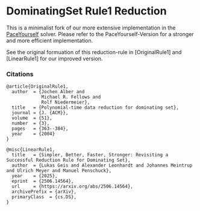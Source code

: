 # DominatingSet Rule1 Reduction

This is a minimalist fork of our more extensive implementation in the [PaceYourself](https://github.com/manpen/pace25/tree/master) solver.
Please refer to the PaceYourself-Version for a stronger and more efficient implementation.

See the original formuation of this reduction-rule in \[OriginalRule1\] and \[LinearRule1\] for our improved version.


### Citations
```
@article{OriginalRule1,
  author  = {Jochen Alber and
             Michael R. Fellows and
             Rolf Niedermeier},
  title   = {Polynomial-time data reduction for dominating set},
  journal = {J. {ACM}},
  volume  = {51},
  number  = {3},
  pages   = {363--384},
  year    = {2004}
}

@misc{LinearRule1,
  title   = {Simpler, Better, Faster, Stronger: Revisiting a Successful Reduction Rule for Dominating Set}, 
  author  = {Lukas Geis and Alexander Leonhardt and Johannes Meintrup and Ulrich Meyer and Manuel Penschuck},
  year    = {2025},
  eprint  = {2506.14564},
  url     = {https://arxiv.org/abs/2506.14564}, 
  archivePrefix = {arXiv},
  primaryClass  = {cs.DS},
}
```

